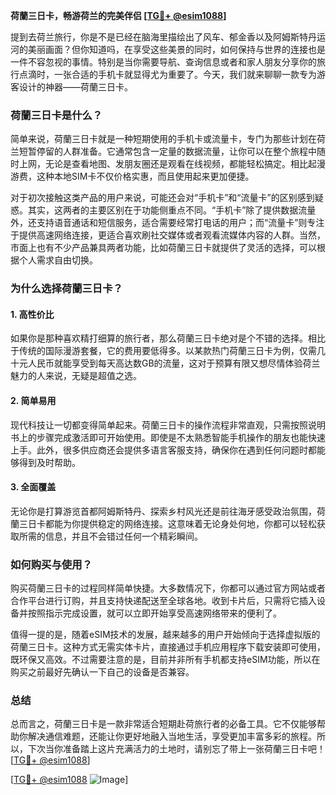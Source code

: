 **荷蘭三日卡，畅游荷兰的完美伴侣 [[TG💪+ @esim1088](https://t.me/s/esim1088)]**

提到去荷兰旅行，你是不是已经在脑海里描绘出了风车、郁金香以及阿姆斯特丹运河的美丽画面？但你知道吗，在享受这些美景的同时，如何保持与世界的连接也是一件不容忽视的事情。特别是当你需要导航、查询信息或者和家人朋友分享你的旅行点滴时，一张合适的手机卡就显得尤为重要了。今天，我们就来聊聊一款专为游客设计的神器——荷蘭三日卡。

### 荷蘭三日卡是什么？

简单来说，荷蘭三日卡就是一种短期使用的手机卡或流量卡，专门为那些计划在荷兰短暂停留的人群准备。它通常包含一定量的数据流量，让你可以在整个旅程中随时上网，无论是查看地图、发朋友圈还是观看在线视频，都能轻松搞定。相比起漫游费，这种本地SIM卡不仅价格实惠，而且使用起来更加便捷。

对于初次接触这类产品的用户来说，可能还会对“手机卡”和“流量卡”的区别感到疑惑。其实，这两者的主要区别在于功能侧重点不同。“手机卡”除了提供数据流量外，还支持语音通话和短信服务，适合需要经常打电话的用户；而“流量卡”则专注于提供高速网络连接，更适合喜欢刷社交媒体或者观看流媒体内容的人群。当然，市面上也有不少产品兼具两者功能，比如荷蘭三日卡就提供了灵活的选择，可以根据个人需求自由切换。

### 为什么选择荷蘭三日卡？

#### 1. 高性价比

如果你是那种喜欢精打细算的旅行者，那么荷蘭三日卡绝对是个不错的选择。相比于传统的国际漫游套餐，它的费用要低得多。以某款热门荷蘭三日卡为例，仅需几十元人民币就能享受到每天高达数GB的流量，这对于预算有限又想尽情体验荷兰魅力的人来说，无疑是超值之选。

#### 2. 简单易用

现代科技让一切都变得简单起来。荷蘭三日卡的操作流程非常直观，只需按照说明书上的步骤完成激活即可开始使用。即使是不太熟悉智能手机操作的朋友也能快速上手。此外，很多供应商还会提供多语言客服支持，确保你在遇到任何问题时都能够得到及时帮助。

#### 3. 全面覆盖

无论你是打算游览首都阿姆斯特丹、探索乡村风光还是前往海牙感受政治氛围，荷蘭三日卡都能为你提供稳定的网络连接。这意味着无论身处何地，你都可以轻松获取所需的信息，并且不会错过任何一个精彩瞬间。

### 如何购买与使用？

购买荷蘭三日卡的过程同样简单快捷。大多数情况下，你都可以通过官方网站或者合作平台进行订购，并且支持快递配送至全球各地。收到卡片后，只需将它插入设备并按照指示完成设置，就可以立即开始享受高速网络带来的便利了。

值得一提的是，随着eSIM技术的发展，越来越多的用户开始倾向于选择虚拟版的荷蘭三日卡。这种方式无需实体卡片，直接通过手机应用程序下载安装即可使用，既环保又高效。不过需要注意的是，目前并非所有手机都支持eSIM功能，所以在购买之前最好先确认一下自己的设备是否兼容。

### 总结

总而言之，荷蘭三日卡是一款非常适合短期赴荷旅行者的必备工具。它不仅能够帮助你解决通信难题，还能让你更好地融入当地生活，享受更加丰富多彩的旅程。所以，下次当你准备踏上这片充满活力的土地时，请别忘了带上一张荷蘭三日卡吧！[[TG💪+ @esim1088](https://t.me/s/esim1088)]

[[TG💪+ @esim1088](https://t.me/s/esim1088) ![Image](https://i.postimg.cc/4NQfJmqS/Snipaste-2025-05-13-00-14-12.png)]